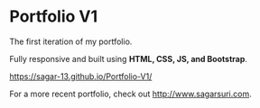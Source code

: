 # Portfolio V1



The first iteration of my portfolio. 

Fully responsive and built using **HTML, CSS, JS, and Bootstrap**. 

<https://sagar-13.github.io/Portfolio-V1/>






For a more recent portfolio, check out <http://www.sagarsuri.com>.
